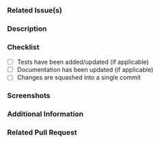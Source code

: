 ### Related Issue(s)

<!-- Please link the issue(s) this pull request addresses. -->

### Description

<!-- A clear and concise description of what this pull request does. -->

### Checklist

- [ ] Tests have been added/updated (if applicable)
- [ ] Documentation has been updated (if applicable)
- [ ] Changes are squashed into a single commit

### Screenshots

<!-- If applicable, add screenshots to help explain your changes. -->

### Additional Information

<!-- Any additional information that is relevant to this pull request. -->

### Related Pull Request

<!-- If this issue is related to an existing pull request, please mention the pull request number here -->
